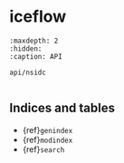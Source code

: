 # iceflow

```{toctree}
:maxdepth: 2
:hidden:
:caption: API

api/nsidc
```

```{include} ../README.md

```

## Indices and tables

- {ref}`genindex`
- {ref}`modindex`
- {ref}`search`
